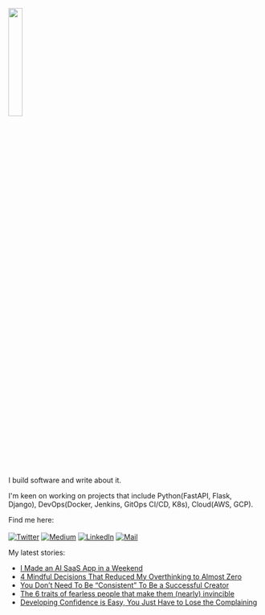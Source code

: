 <p  align="left" > <img width=23.5%  src="https://user-images.githubusercontent.com/34805906/94922526-0481e200-04d8-11eb-9300-e42c9bfea9f8.png"></p> 

I build software and write about it.

I'm keen on working on projects that include Python(FastAPI, Flask, Django), DevOps(Docker, Jenkins, GitOps CI/CD, K8s), Cloud(AWS, GCP). 

Find me here: <br><br>
<a href="https://twitter.com/intent/follow?screen_name=csandyash&tw_p=followbutton" target="_blank"><img alt="Twitter" src="https://img.shields.io/badge/twitter-%231DA1F2.svg?&style=for-the-badge&logo=twitter&logoColor=white" /></a>
<a href="https://medium.com/@ipom" target="_blank"><img alt="Medium" src="https://img.shields.io/badge/medium-%2312100E.svg?&style=for-the-badge&logo=medium&logoColor=white" /></a>
<a href="https://www.linkedin.com/in/yashprakash13" target="_blank"><img alt="LinkedIn" src="https://img.shields.io/badge/linkedin-%230077B5.svg?&style=for-the-badge&logo=linkedin&logoColor=white" /></a>
<a href="mailto:yashprakash13@gmail.com" target="_blank"><img alt="Mail" src="https://img.shields.io/badge/Gmail-D14836?style=for-the-badge&logo=gmail&logoColor=white"/></a>


 My latest stories:
 - [I Made an AI SaaS App in a Weekend](https://levelup.gitconnected.com/i-made-an-ai-saas-app-in-a-weekend-92027724e31e?source=rss-9ba949960063------2)
 - [4 Mindful Decisions That Reduced My Overthinking to Almost Zero](https://medium.com/illumination/4-mindful-decisions-that-reduced-my-overthinking-to-almost-zero-620ca10f7c98?source=rss-9ba949960063------2)
 - [You Don’t Need To Be “Consistent” To Be a Successful Creator](https://medium.com/practice-in-public/you-dont-need-to-be-consistent-to-be-a-successful-creator-e3c85e08085a?source=rss-9ba949960063------2)
 - [The 6 traits of fearless people that make them (nearly) invincible](https://medium.com/practice-in-public/the-6-traits-of-fearless-people-that-make-them-nearly-invincible-8163afa2972a?source=rss-9ba949960063------2)
 - [Developing Confidence is Easy, You Just Have to Lose the Complaining](https://ipom.medium.com/developing-confidence-is-easy-you-just-have-to-lose-the-complaining-8e3e08d5d12b?source=rss-9ba949960063------2)
